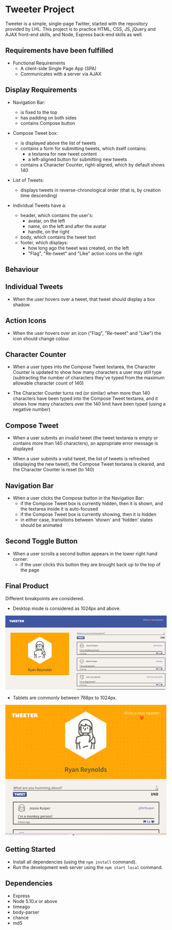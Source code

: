 # Tweeter Project

Tweeter is a simple, single-page Twitter, started with the repository provided by LHL.
This project is to practice HTML, CSS, JS, jQuery and AJAX front-end skills, and Node, Express back-end skills as well.

## Requirements have been fulfilled

- Functional Requirements
  - A client-side Single Page App (SPA)
  - Communicates with a server via AJAX

## Display Requirements

- Navigation Bar:
  - is fixed to the top
  - has padding on both sides
  - contains Compose button

- Compose Tweet box:
  - is displayed above the list of tweets
  - contains a form for submitting tweets, which itself contains:
    - a textarea for new tweet content
    - a left-aligned button for submitting new tweets
  - contains a Character Counter, right-aligned, which by default shows 140

- List of Tweets:
  - displays tweets in reverse-chronological order (that is, by creation time descending)

- Individual Tweets have a:

  - header, which contains the user's:
    - avatar, on the left
    - name, on the left and after the avatar
    - handle, on the right
  - body, which contains the tweet text
  - footer, which displays:
    - how long ago the tweet was created, on the left
    - "Flag", "Re-tweet" and "Like" action icons on the right

## Behaviour
## Individual Tweets
- When the user hovers over a tweet, that tweet should display a box shadow.
## Action Icons
- When the user hovers over an icon ("Flag", "Re-tweet" and "Like") the icon should change colour.
## Character Counter
- When a user types into the Compose Tweet textarea, the Character Counter is updated to show how many characters a user may still type (subtracting the number of characters they've typed from the maximum allowable character count of 140)

- The Character Counter turns red (or similar) when more than 140 characters have been typed into the Compose Tweet textarea, and it shows how many characters over the 140 limit have been typed (using a negative number)

## Compose Tweet
- When a user submits an invalid tweet (the tweet textarea is empty or contains more than 140 characters), an appropriate error message is displayed

- When a user submits a valid tweet, the list of tweets is refreshed (displaying the new tweet), the Compose Tweet textarea is cleared, and the Character Counter is reset (to 140)

## Navigation Bar
- When a user clicks the Compose button in the Navigation Bar:
  - if the Compose Tweet box is currently hidden, then it is shown, and the textarea inside it is auto-focused
  - if the Compose Tweet box is currently showing, then it is hidden
  - in either case, transitions between 'shown' and 'hidden' states should be animated

## Second Toggle Button
- When a user scrolls a second button appears in the lower right hand corner:
  - if the user clicks this button they are brought back up to the top of the page


## Final Product

Different breakpoints are considered.

- Desktop mode is considered as 1024px and above.

!["Desktop Mode"](images/DesktopMode.png)

- Tablets are commonly between 768px to 1024px.

!["Tablet Mode"](images/TabletMode.png)


## Getting Started

- Install all dependencies (using the `npm install` command).
- Run the development web server using the `npm start local` command.

## Dependencies

- Express
- Node 5.10.x or above
- timeago 
- body-parser
- chance
- md5

